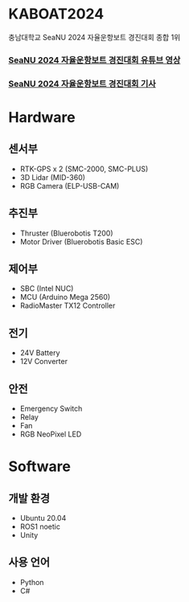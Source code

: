 # KABOAT2024
충남대학교 SeaNU 2024 자율운항보트 경진대회 종합 1위

### [SeaNU 2024 자율운항보트 경진대회 유튜브 영상](https://www.youtube.com/watch?v=IwlfTJ0ziOw)
### [SeaNU 2024 자율운항보트 경진대회 기사](https://www.lecturernews.com/news/articleView.html?idxno=164746)


# Hardware
## 센서부
* RTK-GPS x 2   (SMC-2000, SMC-PLUS)
* 3D Lidar      (MID-360)
* RGB Camera    (ELP-USB-CAM)

## 추진부
* Thruster      (Bluerobotis T200)
* Motor Driver  (Bluerobotis Basic ESC)

## 제어부
* SBC   (Intel NUC)
* MCU   (Arduino Mega 2560)
* RadioMaster TX12 Controller

## 전기
* 24V Battery
* 12V Converter

## 안전
* Emergency Switch
* Relay
* Fan
* RGB NeoPixel LED


# Software
## 개발 환경
* Ubuntu 20.04
* ROS1 noetic
* Unity

## 사용 언어
* Python
* C#


